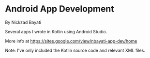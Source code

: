 # Android App Development
By Nickzad Bayati

Several apps I wrote in Kotlin using Android Studio.

More info at https://sites.google.com/view/nbayati-app-dev/home 

Note: I've only included the Kotlin source code and relevant XML files.
